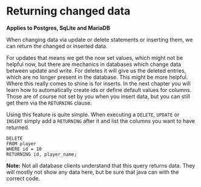 # Returning changed data

**Applies to Postgres, SqLite and MariaDB**

When changing data via update or delete statements or inserting them, we can return the changed or inserted data.

For updates that means we get the now set values, which might not be helpful now, but there are mechanics in databases
which change data between update and write. For deletes it will give us the deleted entries, which are no longer present
in the database. This might be more helpful. Where this really comes to shine is for inserts. In the next chapter you
will learn how to automatically create ids or define default values for columns. Those are of course not set by you when
you insert data, but you can still get them via the `RETURNING` clause.

Using this feature is quite simple. When executing a `DELETE`, `UPDATE` or `INSERT` simply add a `RETURNING` after it
and list the columns you want to have returned.

```mariadb
DELETE
FROM player
WHERE id = 10
RETURNING id, player_name;
```

**Note:** Not all database clients understand that this query returns data. They will mostly not show any data here, but be sure that java can with the correct code.
